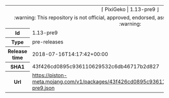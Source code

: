 <html><table>
<tr><td colspan="2" align="center"><img width="0" height="0"><br/>⌈ PixiGeko | 1.13-pre9 ⌋<br/><img width="0" height="0"></td></tr>
<tr><td colspan="2" align="center"><img width="0" height="0"><br/>
:warning: This repository is not official, approved, endorsed, associated or connected with Mojang :warning:
<br/><img width="0" height="0"></td></tr>
<tr><th>Id</th><td>1.13-pre9</td></tr>
<tr><th>Type</th><td>pre-releases</td></tr>
<tr><th>Release time</th><td>2018-07-16T14:17:42+00:00</td></tr>
<tr><th>SHA1</th><td>43f426cd0895c936110629532c6db46717b2d827</td></tr>
<tr><th>Url</th><td><a href="https://piston-meta.mojang.com/v1/packages/43f426cd0895c936110629532c6db46717b2d827/1.13-pre9.json">https://piston-meta.mojang.com/v1/packages/43f426cd0895c936110629532c6db46717b2d827/1.13-pre9.json</a></td></tr>